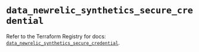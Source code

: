 # `data_newrelic_synthetics_secure_credential`

Refer to the Terraform Registry for docs: [`data_newrelic_synthetics_secure_credential`](https://registry.terraform.io/providers/newrelic/newrelic/3.38.1/docs/data-sources/synthetics_secure_credential).
